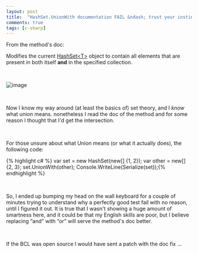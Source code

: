 ```yaml
---
layout: post
title:  "HashSet.UnionWith documentation FAIL &ndash; trust your instinct"
comments: true
tags: [c-sharp]
---
```



From the method's doc:

Modifies the current [HashSet&lt;T&gt;](#) object to contain all elements that are present in both itself **and** in the specified collection.

&#160;

![image](http://kenegozi.com/blog/uploaded/WindowsLiveWriter/Has.UnionWithdocumentationFAILtrustyouri_14163/78672664-0773-411c-bc95-6513e613af5e.png)

&#160;

Now I know my way around (at least the basics of) set theory, and I *know* what union means. nonetheless I read the doc of the method and for some reason I thought that I'd get the intersection. 

&#160;

For those unsure about what Union means (or what it actually does), the following code:

{% highlight c# %}
var set = new HashSet<int>(new[] {1, 2});
var other = new[] {2, 3};
set.UnionWith(other);
Console.WriteLine(Serialize(set));{% endhighlight %}

&#160;

So, I ended up bumping my head on the wall keyboard for a couple of minutes trying to understand why a perfectly good test fail with no reason, until I figured it out. It is true that I wasn't showing a huge amount of smartness here, and it could be that my English skills are poor, but I believe replacing “and” with “or” will serve the method's doc better.

&#160;

If the BCL was open source I would have sent a patch with the doc fix …

